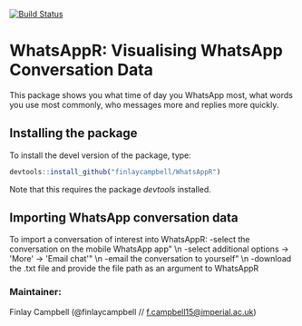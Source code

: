 [![Build Status](https://travis-ci.org/finlaycampbell/WhatsAppR.svg?branch=master)](https://travis-ci.org/finlaycampbell/WhatsAppR)

# WhatsAppR: Visualising WhatsApp Conversation Data

This package shows you what time of day you WhatsApp most, what words you use most commonly, who messages more and replies more quickly.


## Installing the package

To install the devel version of the package, type:
  
  ```r
  devtools::install_github("finlaycampbell/WhatsAppR")
  ```

Note that this requires the package *devtools* installed.


## Importing WhatsApp conversation data

To import a conversation of interest into WhatsAppR:
-select the conversation on the mobile WhatsApp app"  \n
-select additional options -> 'More' -> 'Email chat'"  \n
-email the conversation to yourself"  \n
-download the .txt file and provide the file path as an argument to WhatsAppR


### Maintainer:
Finlay Campbell (@finlaycampbell // f.campbell15@imperial.ac.uk)
